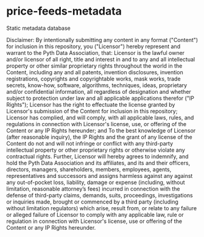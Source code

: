 # price-feeds-metadata
Static metadata database

Disclaimer:
By intentionally submitting any content in any format ("Content") for inclusion in this repository, you ("Licensor") hereby represent and warrant to the Pyth Data Association, that:
Licensor is the lawful owner and/or licensor of all right, title and interest in and to any and all intellectual property or other similar proprietary rights throughout the world in the Content, including any and all patents, invention disclosures, invention registrations, copyrights and copyrightable works, mask works, trade secrets, know-how, software, algorithms, techniques, ideas, proprietary and/or confidential information, all regardless of designation and whether subject to protection under law and all applicable applications therefor ("IP Rights");
Licensor has the right to effectuate the license granted by Licensor's submission of the Content for inclusion in this repository;
Licensor has complied, and will comply, with all applicable laws, rules, and regulations in connection with Licensor's license, use, or offering of the Content or any IP Rights hereunder; and
To the best knowledge of Licensor (after reasonable inquiry), the IP Rights and the grant of any license of the Content do not and will not infringe or conflict with any third-party intellectual property or other proprietary rights or otherwise violate any contractual rights.
Further, Licensor will hereby agrees to indemnify, and hold the Pyth Data Association and its affiliates, and its and their officers, directors, managers, shareholders, members, employees, agents, representatives and successors and assigns harmless against any against any out-of-pocket loss, liability, damage or expense (including, without limitation, reasonable attorney’s fees) incurred in connection with the defense of third-party claims, demands, suits, proceedings, investigations or inquiries made, brought or commenced by a third party (including without limitation regulators) which arise, result from, or relate to any failure or alleged failure of Licensor to comply with any applicable law, rule or regulation in connection with Licensor's license, use or offering of the Content or any IP Rights hereunder.
